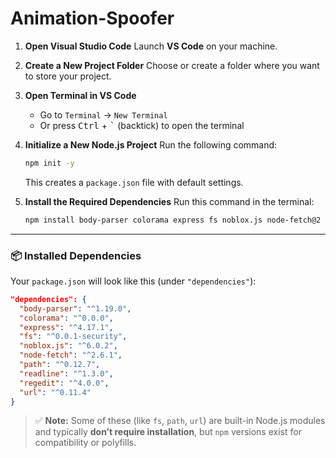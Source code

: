 # Animation-Spoofer


1. **Open Visual Studio Code**
   Launch **VS Code** on your machine.

2. **Create a New Project Folder**
   Choose or create a folder where you want to store your project.

3. **Open Terminal in VS Code**

   * Go to `Terminal` → `New Terminal`
   * Or press <kbd>Ctrl</kbd> + <kbd>\`</kbd> (backtick) to open the terminal

4. **Initialize a New Node.js Project**
   Run the following command:

   ```bash
   npm init -y
   ```

   This creates a `package.json` file with default settings.

5. **Install the Required Dependencies**
   Run this command in the terminal:

   ```bash
   npm install body-parser colorama express fs noblox.js node-fetch@2 path readline regedit url
   ```

---

### 📦 Installed Dependencies

Your `package.json` will look like this (under `"dependencies"`):

```json
"dependencies": {
  "body-parser": "^1.19.0",
  "colorama": "^0.0.0",
  "express": "^4.17.1",
  "fs": "^0.0.1-security",
  "noblox.js": "^6.0.2",
  "node-fetch": "^2.6.1",
  "path": "^0.12.7",
  "readline": "^1.3.0",
  "regedit": "^4.0.0",
  "url": "^0.11.4"
}
```

> ✅ **Note:** Some of these (like `fs`, `path`, `url`) are built-in Node.js modules and typically **don’t require installation**, but `npm` versions exist for compatibility or polyfills.
